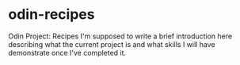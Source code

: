 # odin-recipes
Odin Project: Recipes
I'm supposed to write a brief introduction here describing what the current project is and what skills I will have demonstrate once I've completed it.

